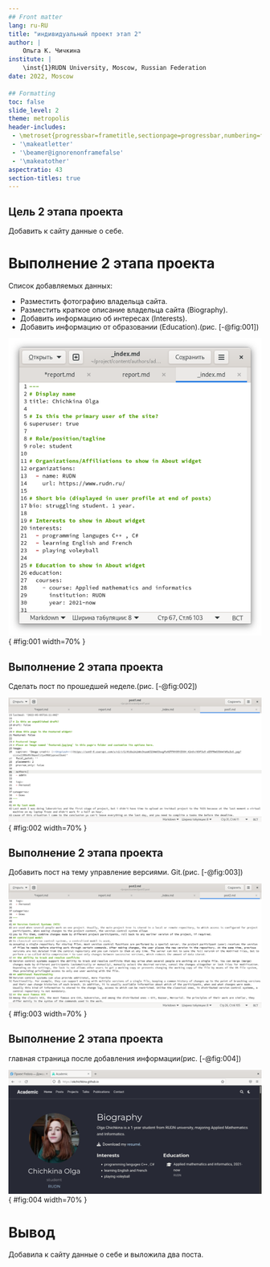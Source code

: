 ```yaml
---
## Front matter
lang: ru-RU
title: "индивидуальный проект этап 2"
author: |
	Ольга К. Чичкина
institute: |
	\inst{1}RUDN University, Moscow, Russian Federation
date: 2022, Moscow

## Formatting
toc: false
slide_level: 2
theme: metropolis
header-includes: 
 - \metroset{progressbar=frametitle,sectionpage=progressbar,numbering=fraction}
 - '\makeatletter'
 - '\beamer@ignorenonframefalse'
 - '\makeatother'
aspectratio: 43
section-titles: true
--- 
```


## Цель 2 этапа проекта

Добавить к сайту данные о себе.

# Выполнение 2 этапа проекта

Список добавляемых данных:
 - Разместить фотографию владельца сайта.
 - Разместить краткое описание владельца сайта (Biography).
 - Добавить информацию об интересах (Interests).
 - Добавить информацию от образовании (Education).(рис. [-@fig:001])

![добавление информации](image/1.png){ #fig:001 width=70% }

## Выполнение 2 этапа проекта

Сделать пост по прошедшей неделе.(рис. [-@fig:002])

![пост о прошедшей неделе](image/2.png){ #fig:002 width=70% }

## Выполнение 2 этапа проекта

Добавить пост на тему управление версиями. Git.(рис. [-@fig:003])

![пост Git ](image/3.png){ #fig:003 width=70% }

## Выполнение 2 этапа проекта

главная страница после добавления информации(рис. [-@fig:004])

![пост Git ](image/4.png){ #fig:004 width=70% }
 
# Вывод

Добавила к сайту данные о себе и выложила два поста.

